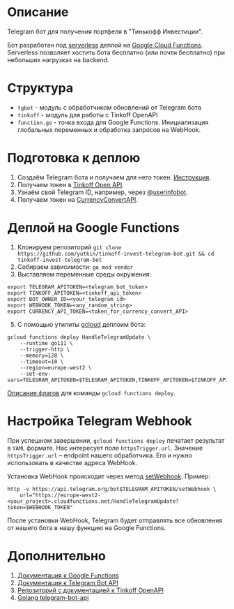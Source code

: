 # Описание
Telegram бот для получения портфеля в "Тинькофф Инвестиции".

Бот разработан под [serverless](https://ru.wikipedia.org/wiki/%D0%91%D0%B5%D1%81%D1%81%D0%B5%D1%80%D0%B2%D0%B5%D1%80%D0%BD%D1%8B%D0%B5_%D0%B2%D1%8B%D1%87%D0%B8%D1%81%D0%BB%D0%B5%D0%BD%D0%B8%D1%8F) деплой на [Google Cloud Functions](https://cloud.google.com/functions/). Serverless позволяет хостить бота бесплатно (или почти бесплатно) при небольших нагрузках на backend.

# Структура
* `tgbot` - модуль с обработчиком обновлений от Telegram бота
* `tinkoff` - модуль для работы с Tinkoff OpenAPI
* `function.go` - точка входа для Google Functions. Инициализация глобальных переменных и обработка запросов на WebHook.  

# Подготовка к деплою
1. Создаём Telegram бота и получаем для него токен. [Инструкция](https://core.telegram.org/bots#6-botfather).
2. Получаем токен в [Tinkoff Open API](https://tinkoffcreditsystems.github.io/invest-openapi/auth/).
3. Узнаём свой Telegram ID, например, через [@userinfobot](https://t.me/userinfobot).
4. Получаем токен на [CurrencyConvertAPI](https://free.currencyconverterapi.com/free-api-key).

# Деплой на Google Functions
1. Клонируем репозиторий `git clone https://github.com/yutkin/tinkoff-invest-telegram-bot.git && cd tinkoff-invest-telegram-bot`
2. Собираем зависимости: `go mod vendor`
3. Выставляем переменные среды окружения:
```
export TELEGRAM_APITOKEN=<telegram_bot_token>
export TINKOFF_APITOKEN=<tinkoff_api_token>
export BOT_OWNER_ID=<your_telegram_id>
export WEBHOOK_TOKEN=<any_random_string>
export CURRENCY_API_TOKEN=<token_for_currency_convert_API>
```
5. С помощью утилиты [gcloud](https://cloud.google.com/sdk/gcloud/) деплоим бота:
```
gcloud functions deploy HandleTelegramUpdate \
    --runtime go111 \
    --trigger-http \
    --memory=128 \
    --timeout=10 \
    --region=europe-west2 \
    --set-env-vars=TELEGRAM_APITOKEN=$TELEGRAM_APITOKEN,TINKOFF_APITOKEN=$TINKOFF_APITOKEN,BOT_OWNER_ID=$BOT_OWNER_ID,WEBHOOK_TOKEN=$WEBHOOK_TOKEN,CURRENCY_API_TOKEN=$CURRENCY_API_TOKEN
```
    
[Описание флагов](https://cloud.google.com/sdk/gcloud/reference/functions/deploy) для команды `gcloud functions deploy`.

# Настройка Telegram Webhook
При успешном завершении, `gcloud functions deploy` печатает результат в `YAML` формате. Нас интересует поле `httpsTrigger.url`.
Значение `httpsTrigger.url` – endpoint нашего обработчика. Его и нужно использовать в качестве адреса WebHook. 

Установка WebHook происходит через метод [setWebhook](https://core.telegram.org/bots/api#setwebhook). Пример:
```
http -v https://api.telegram.org/bot$TELEGRAM_APITOKEN/setWebhook \
    url="https://europe-west2-<your_project>.cloudfunctions.net/HandleTelegramUpdate?token=$WEBHOOK_TOKEN"
```

После установки WebHook, Telegram будет отправлять все обновления от нашего бота в нашу функцию на Google Functions.

# Дополнительно
1. [Документация к Google Functions](https://cloud.google.com/functions/docs/)
2. [Документация к Telegram Bot API](https://core.telegram.org/bots/api)
3. [Репозиторий с документацией к Tinkoff OpenAPI](https://github.com/TinkoffCreditSystems/invest-openapi/)
4. [Golang telegram-bot-api](https://github.com/go-telegram-bot-api/telegram-bot-api)